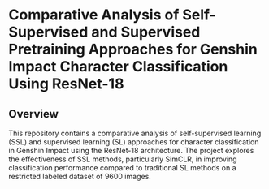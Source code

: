 # Comparative Analysis of Self-Supervised and Supervised Pretraining Approaches for Genshin Impact Character Classification Using ResNet-18

## Overview
This repository contains a comparative analysis of self-supervised learning (SSL) and supervised learning (SL) approaches for character classification in Genshin Impact using the ResNet-18 architecture. The project explores the effectiveness of SSL methods, particularly SimCLR, in improving classification performance compared to traditional SL methods on a restricted labeled dataset of 9600 images.